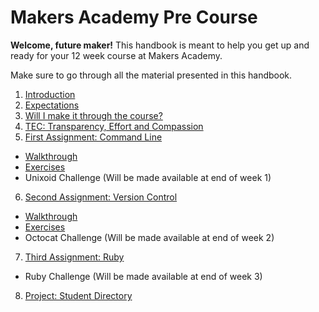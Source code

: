 # Makers Academy Pre Course

**Welcome, future maker!** This handbook is meant to help you get up and ready for your 12 week course at Makers Academy.

Make sure to go through all the material presented in this handbook.

1. [Introduction](introduction.md)
2. [Expectations](you.md)
3. [Will I make it through the course?](success.md)
4. [TEC: Transparency, Effort and Compassion](tec.md)
5. [First Assignment: Command Line](command_line.md)
  - [Walkthrough](/pills/command_line.md) 
  - [Exercises](/exercises/command_line_exercises.md) 
  - Unixoid Challenge (Will be made available at end of week 1) 
6. [Second Assignment: Version Control](version_control.md)
  - [Walkthrough](/pills/git.md) 
  - [Exercises](/exercises/git_exercises.md) 
  - Octocat Challenge (Will be made available at end of week 2) 
7. [Third Assignment: Ruby](ruby.md)
  - Ruby Challenge (Will be made available at end of week 3)
8. [Project: Student Directory](student_directory.md)


